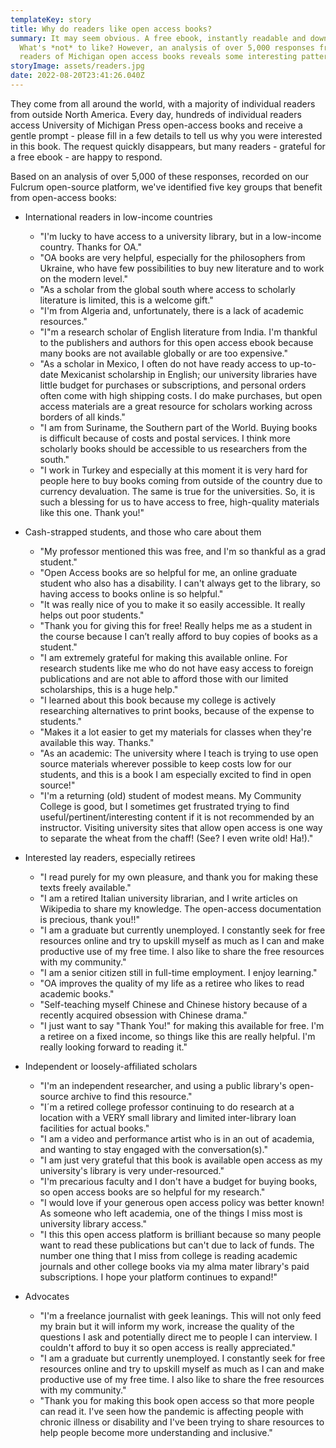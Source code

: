 ```yaml
---
templateKey: story
title: Why do readers like open access books?
summary: It may seem obvious. A free ebook, instantly readable and downloadable.
  What's *not* to like? However, an analysis of over 5,000 responses from
  readers of Michigan open access books reveals some interesting patterns.
storyImage: assets/readers.jpg
date: 2022-08-20T23:41:26.040Z
---
```

They come from all around the world, with a majority of individual readers from outside North America. Every day, hundreds of individual readers access University of Michigan Press open-access books and receive a gentle prompt - please fill in a few details to tell us why you were interested in this book. The request quickly disappears, but many readers - grateful for a free ebook - are happy to respond.

Based on an analysis of over 5,000 of these responses, recorded on our Fulcrum open-source platform, we've identified five key groups that benefit from open-access books:

* International readers in low-income countries

  * "I'm lucky to have access to a university library, but in a low-income country. Thanks for OA."
  * "OA books are very helpful, especially for the philosophers from Ukraine, who have few possibilities to buy new literature and to work on the modern level."
  * "As a scholar from the global south where access to scholarly literature is limited, this is a welcome gift."
  * "I'm from Algeria and, unfortunately, there is a lack of academic resources."
  * "I"m a research scholar of English literature from India. I'm thankful to the publishers and authors for this open access ebook because many books are not available globally or are too expensive."
  * "As a scholar in Mexico, I often do not have ready access to up-to-date Mexicanist scholarship in English; our university libraries have little budget for purchases or subscriptions, and personal orders often come with high shipping costs. I do make purchases, but open access materials are a great resource for scholars working across borders of all kinds."
  * "I am from Suriname, the Southern part of the World. Buying books is difficult because of costs and postal services. I think more scholarly books should be accessible to us researchers from the south."
  * "I work in Turkey and especially at this moment it is very hard for people here to buy books coming from outside of the country due to currency devaluation. The same is true for the universities. So, it is such a blessing for us to have access to free, high-quality materials like this one. Thank you!"
* Cash-strapped students, and those who care about them

  * "My professor mentioned this was free, and I'm so thankful as a grad student."
  * "Open Access books are so helpful for me, an online graduate student who also has a disability. I can't always get to the library, so having access to books online is so helpful."
  * "It was really nice of you to make it so easily accessible. It really helps out poor students."
  * "Thank you for giving this for free! Really helps me as a student in the course because I can’t really afford to buy copies of books as a student."
  * "I am extremely grateful for making this available online. For research students like me who do not have easy access to foreign publications and are not able to afford those with our limited scholarships, this is a huge help."
  * "I learned about this book because my college is actively researching alternatives to print books, because of the expense to students."
  * "Makes it a lot easier to get my materials for classes when they're available this way. Thanks."
  * "As an academic: The university where I teach is trying to use open source materials wherever possible to keep costs low for our students, and this is a book I am especially excited to find in open source!"
  * "I'm a returning (old) student of modest means. My Community College is good, but I sometimes get frustrated trying to find useful/pertinent/interesting content if it is not recommended by an instructor. Visiting university sites that allow open access is one way to separate the wheat from the chaff! (See? I even write old! Ha!)."
* Interested lay readers, especially retirees

  * "I read purely for my own pleasure, and thank you for making these texts freely available."
  * "I am a retired Italian university librarian, and I write articles on Wikipedia to share my knowledge. The open-access documentation is precious, thank you!!"
  * "I am a graduate but currently unemployed. I constantly seek for free resources online and try to upskill myself as much as I can and make productive use of my free time. I also like to share the free resources with my community." 
  * "I am a senior citizen still in full-time employment. I enjoy learning."
  * "OA improves the quality of my life as a retiree who likes to read academic books."
  * "Self-teaching myself Chinese and Chinese history because of a recently acquired obsession with Chinese drama."
  * "I just want to say "Thank You!" for making this available for free. I'm a retiree on a fixed income, so things like this are really helpful. I'm really looking forward to reading it."
* Independent or loosely-affiliated scholars

  * "I'm an independent researcher, and using a public library's open-source archive to find this resource."
  * "I´m a retired college professor continuing to do research at a location with a VERY small library and limited inter-library loan facilities for actual books."
  * "I am a video and performance artist who is in an out of academia, and wanting to stay engaged with the conversation(s)."
  * "I am just very grateful that this book is available open access as my university's library is very under-resourced."
  * "I'm precarious faculty and I don't have a budget for buying books, so open access books are so helpful for my research."
  * "I would love if your generous open access policy was better known! As someone who left academia, one of the things I miss most is university library access."
  * "I this this open access platform is brilliant because so many people want to read these publications but can't due to lack of funds. The number one thing that I miss from college is reading academic journals and other college books via my alma mater library's paid subscriptions. I hope your platform continues to expand!"
* Advocates

  * "I'm a freelance journalist with geek leanings. This will not only feed my brain but it will inform my work, increase the quality of the questions I ask and potentially direct me to people I can interview. I couldn't afford to buy it so open access is really appreciated."
  * "I am a graduate but currently unemployed. I constantly seek for free resources online and try to upskill myself as much as I can and make productive use of my free time. I also like to share the free resources with my community."
  * "Thank you for making this book open access so that more people can read it. I've seen how the pandemic is affecting people with chronic illness or disability and I've been trying to share resources to help people become more understanding and inclusive."
